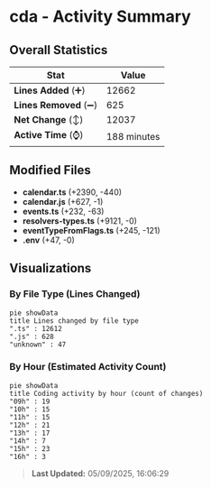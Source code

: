 # cda - Activity Summary 

## Overall Statistics

| Stat                   | Value                                                             |
| ---------------------- | ----------------------------------------------------------------- |
| **Lines Added** (➕)   | 12662                                          |
| **Lines Removed** (➖) | 625                                        |
| **Net Change** (↕)    | 12037                |
| **Active Time** (⌚)   | 188 minutes |


## Modified Files
- **calendar.ts** (+2390, -440)
- **calendar.js** (+627, -1)
- **events.ts** (+232, -63)
- **resolvers-types.ts** (+9121, -0)
- **eventTypeFromFlags.ts** (+245, -121)
- **.env** (+47, -0)

## Visualizations

### By File Type (Lines Changed)

```mermaid
pie showData
title Lines changed by file type
".ts" : 12612
".js" : 628
"unknown" : 47
```

### By Hour (Estimated Activity Count)

```mermaid
pie showData
title Coding activity by hour (count of changes)
"09h" : 19
"10h" : 15
"11h" : 15
"12h" : 21
"13h" : 17
"14h" : 7
"15h" : 23
"16h" : 3
```


> **Last Updated:** 05/09/2025, 16:06:29